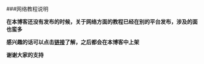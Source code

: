 ###网络教程说明

**在本博客还没有发布的时候，关于网络方面的教程已经在别的平台发布，涉及的面也蛮多**

**感兴趣的话可以点击[链接](https://member.bilibili.com/v2#/upload-manager/text "Bilibili")了解，之后都会在本博客中上架**

**谢谢大家的支持**